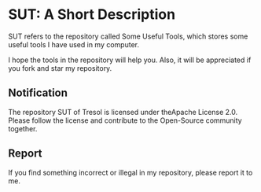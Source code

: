 # SUT: A Short Description
SUT refers to the repository called Some Useful Tools, which stores some useful tools I have used in my computer.

I hope the tools in the repository will help you. Also, it will be appreciated if you fork and star my repository.

## Notification

The repository SUT of Tresol is licensed under theApache License 2.0. Please follow the license and contribute to the Open-Source community together.

## Report

If you find something incorrect or illegal in my repository, please report it to me.
